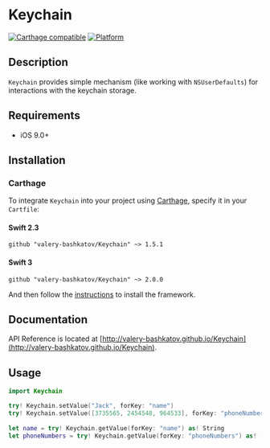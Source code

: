 # Keychain

[![Carthage compatible](https://img.shields.io/badge/Carthage-compatible-4BC51D.svg?style=flat)](https://github.com/Carthage/Carthage)
[![Platform](https://img.shields.io/badge/platform-ios-lightgrey.svg)]()

## Description
`Keychain` provides simple mechanism (like working with `NSUserDefaults`) for interactions with the keychain storage.

## Requirements
- iOS 9.0+

## Installation
### Carthage

To integrate `Keychain` into your project using [Carthage](https://github.com/Carthage/Carthage), specify it in your `Cartfile`:

#### Swift 2.3
```
github "valery-bashkatov/Keychain" ~> 1.5.1
```

#### Swift 3
```
github "valery-bashkatov/Keychain" ~> 2.0.0
```

And then follow the [instructions](https://github.com/Carthage/Carthage#if-youre-building-for-ios-tvos-or-watchos) to install the framework.

## Documentation
API Reference is located at [http://valery-bashkatov.github.io/Keychain](http://valery-bashkatov.github.io/Keychain).

## Usage

```swift
import Keychain

try! Keychain.setValue("Jack", forKey: "name")
try! Keychain.setValue([3735565, 2454548, 964533], forKey: "phoneNumbers")
        
let name = try! Keychain.getValue(forKey: "name") as! String
let phoneNumbers = try! Keychain.getValue(forKey: "phoneNumbers") as! [Int]
```